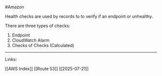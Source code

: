 #Amazon 

Health checks are used by records to to verify if an endpoint or unhealthy. 

There are three types of checks: 

1. Endpoint 
2. CloudWatch Alarm
3. Checks of Checks (Calculated)


---
Links:

[[AWS Index]]
[[Route 53]]
[[2025-07-21]]
